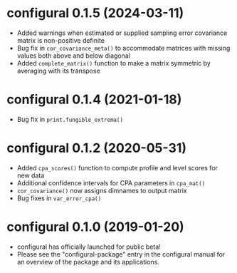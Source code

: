 # configural 0.1.5 (2024-03-11)

- Added warnings when estimated or supplied sampling error covariance matrix is non-positive definite
- Bug fix in `cor_covariance_meta()` to accommodate matrices with missing values both above and below diagonal
- Added `complete_matrix()` function to make a matrix symmetric by averaging with its transpose

# configural 0.1.4 (2021-01-18)

- Bug fix in `print.fungible_extrema()`

# configural 0.1.2 (2020-05-31)

- Added `cpa_scores()` function to compute profile and level scores for new data
- Additional confidence intervals for CPA parameters in `cpa_mat()`
- `cor_covariance()` now assigns dimnames to output matrix
- Bug fixes in `var_error_cpa()`

# configural 0.1.0 (2019-01-20)

- configural has officially launched for public beta!
- Please see the "configural-package" entry in the configural manual for an overview of the package and its applications.
